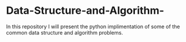 # Data-Structure-and-Algorithm-

In this repository I will present the python implimentation of some of the common data structure and algorithm problems. 
